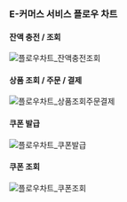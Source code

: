 ### E-커머스 서비스 플로우 차트

#### 잔액 충전 / 조회
![플로우차트_잔액충전조회](https://github.com/user-attachments/assets/770515de-a6ff-4e8f-b47f-7dd0c8a6e2f7)

#### 상품 조회 / 주문 / 결제
![플로우차트_상품조회주문결제](https://github.com/user-attachments/assets/7c597c22-233d-4d00-b818-8770443541dd)

#### 쿠폰 발급
![플로우차트_쿠폰발급](https://github.com/user-attachments/assets/80944e39-39e6-47df-995a-d3eeab15a1bf)

#### 쿠폰 조회
![플로우차트_쿠폰조회](https://github.com/user-attachments/assets/4dccd0b5-5a0b-4460-be84-954e69eeaf97)